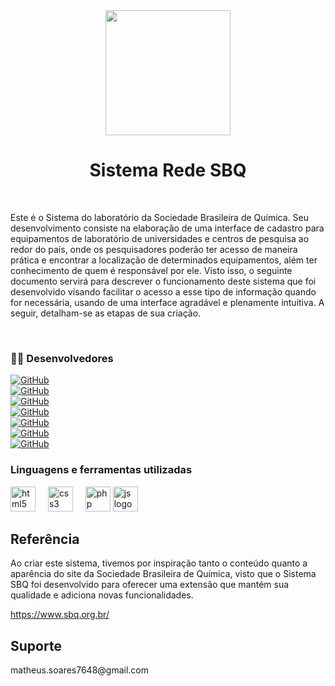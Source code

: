 <div align="center">
  <img height="200" src="https://github.com/liviacarvalho07/Rede-SBQ/blob/main/logo.png?raw=true" />
</div>

###
<h1 align="center">Sistema Rede SBQ</h1>

</br>

<p> Este é o Sistema do laboratório da Sociedade Brasileira de Química. Seu desenvolvimento consiste na elaboração de uma interface de cadastro para equipamentos de laboratório de universidades e centros de pesquisa ao redor do país, onde os pesquisadores poderão ter acesso de maneira prática e encontrar a localização de determinados equipamentos, além ter conhecimento de quem é responsável por ele. Visto isso, o seguinte documento servirá para descrever o funcionamento deste sistema que foi desenvolvido visando facilitar o acesso a esse tipo de informação quando for necessária, usando de uma interface agradável e plenamente intuitiva. A seguir, detalham-se as etapas de sua criação. </p>

</br>
<h3 align="left">👩‍💻  Desenvolvedores </h3>

[![GitHub](https://img.shields.io/badge/GitHub-Livia-181717?style=for-the-badge&logo=github&logoColor=white)](https://github.com/liviacarvalho07) <br>
[![GitHub](https://img.shields.io/badge/GitHub-Alanna-181717?style=for-the-badge&logo=github&logoColor=white)](https://github.com/) <br>
[![GitHub](https://img.shields.io/badge/GitHub-Luiza-181717?style=for-the-badge&logo=github&logoColor=white)](https://github.com/Nalu2) <br>
[![GitHub](https://img.shields.io/badge/GitHub-Matheus-181717?style=for-the-badge&logo=github&logoColor=white)](https://github.com/Matheus) <br>
[![GitHub](https://img.shields.io/badge/GitHub-Henry-181717?style=for-the-badge&logo=github&logoColor=white)](https://github.com/HenryV042) <br>
[![GitHub](https://img.shields.io/badge/GitHub-Emerson-181717?style=for-the-badge&logo=github&logoColor=white)](https://github.com/emerson096) <br>
[![GitHub](https://img.shields.io/badge/GitHub-Kalel-181717?style=for-the-badge&logo=github&logoColor=white)](https://github.com/KalelOliveira) <br>

<h3 align="left"> Linguagens e ferramentas utilizadas </h3>
<div align="left">
  <img src="https://cdn.jsdelivr.net/gh/devicons/devicon/icons/html5/html5-original.svg" height="40" alt="html5 logo"  />
  <img width="12" />
  <img src="https://cdn.jsdelivr.net/gh/devicons/devicon/icons/css3/css3-original.svg" height="40" alt="css3 logo"  />
  <img width="12" />
  <img src="https://cdn.jsdelivr.net/gh/devicons/devicon/icons/php/php-original.svg" height="40" alt="php logo"  />
  <img src="https://cdn.jsdelivr.net/gh/devicons/devicon/icons/php/php-original.svg" height="40" alt="js logo"  />
</div>

## Referência
<p> Ao criar este sistema, tivemos por inspiração tanto o conteúdo quanto a aparência do site da Sociedade Brasileira de Química, visto que o Sistema SBQ foi desenvolvido para oferecer uma extensão que mantém sua qualidade e adiciona novas funcionalidades. </p>

https://www.sbq.org.br/
 
## Suporte
<p> </p>
matheus.soares7648@gmail.com

 




